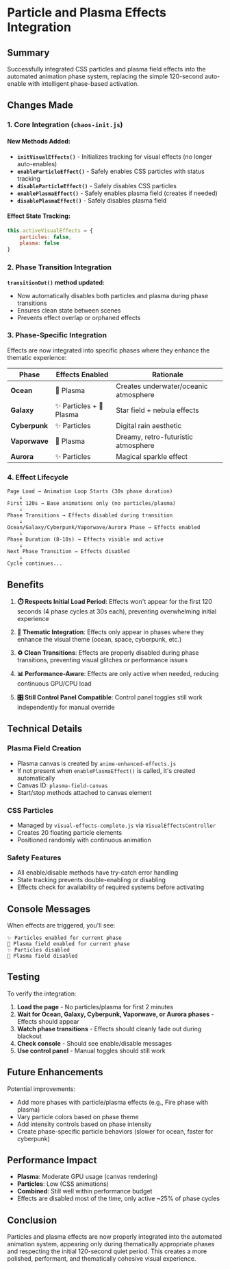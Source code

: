 # Particle and Plasma Effects Integration

## Summary

Successfully integrated CSS particles and plasma field effects into the automated animation phase system, replacing the simple 120-second auto-enable with intelligent phase-based activation.

## Changes Made

### 1. Core Integration (`chaos-init.js`)

#### New Methods Added:
- **`initVisualEffects()`** - Initializes tracking for visual effects (no longer auto-enables)
- **`enableParticleEffect()`** - Safely enables CSS particles with status tracking
- **`disableParticleEffect()`** - Safely disables CSS particles
- **`enablePlasmaEffect()`** - Safely enables plasma field (creates if needed)
- **`disablePlasmaEffect()`** - Safely disables plasma field

#### Effect State Tracking:
```javascript
this.activeVisualEffects = {
    particles: false,
    plasma: false
}
```

### 2. Phase Transition Integration

**`transitionOut()` method updated:**
- Now automatically disables both particles and plasma during phase transitions
- Ensures clean state between scenes
- Prevents effect overlap or orphaned effects

### 3. Phase-Specific Integration

Effects are now integrated into specific phases where they enhance the thematic experience:

| Phase | Effects Enabled | Rationale |
|-------|----------------|-----------|
| **Ocean** | 🌊 Plasma | Creates underwater/oceanic atmosphere |
| **Galaxy** | ✨ Particles + 🌊 Plasma | Star field + nebula effects |
| **Cyberpunk** | ✨ Particles | Digital rain aesthetic |
| **Vaporwave** | 🌊 Plasma | Dreamy, retro-futuristic atmosphere |
| **Aurora** | ✨ Particles | Magical sparkle effect |

### 4. Effect Lifecycle

```
Page Load → Animation Loop Starts (30s phase duration)
    ↓
First 120s → Base animations only (no particles/plasma)
    ↓
Phase Transitions → Effects disabled during transition
    ↓
Ocean/Galaxy/Cyberpunk/Vaporwave/Aurora Phase → Effects enabled
    ↓
Phase Duration (8-10s) → Effects visible and active
    ↓
Next Phase Transition → Effects disabled
    ↓
Cycle continues...
```

## Benefits

1. **⏱️ Respects Initial Load Period**: Effects won't appear for the first 120 seconds (4 phase cycles at 30s each), preventing overwhelming initial experience

2. **🎨 Thematic Integration**: Effects only appear in phases where they enhance the visual theme (ocean, space, cyberpunk, etc.)

3. **♻️ Clean Transitions**: Effects are properly disabled during phase transitions, preventing visual glitches or performance issues

4. **📊 Performance-Aware**: Effects are only active when needed, reducing continuous GPU/CPU load

5. **🎛️ Still Control Panel Compatible**: Control panel toggles still work independently for manual override

## Technical Details

### Plasma Field Creation
- Plasma canvas is created by `anime-enhanced-effects.js`
- If not present when `enablePlasmaEffect()` is called, it's created automatically
- Canvas ID: `plasma-field-canvas`
- Start/stop methods attached to canvas element

### CSS Particles
- Managed by `visual-effects-complete.js` via `VisualEffectsController`
- Creates 20 floating particle elements
- Positioned randomly with continuous animation

### Safety Features
- All enable/disable methods have try-catch error handling
- State tracking prevents double-enabling or disabling
- Effects check for availability of required systems before activating

## Console Messages

When effects are triggered, you'll see:
```
✨ Particles enabled for current phase
🌊 Plasma field enabled for current phase
✨ Particles disabled
🌊 Plasma field disabled
```

## Testing

To verify the integration:

1. **Load the page** - No particles/plasma for first 2 minutes
2. **Wait for Ocean, Galaxy, Cyberpunk, Vaporwave, or Aurora phases** - Effects should appear
3. **Watch phase transitions** - Effects should cleanly fade out during blackout
4. **Check console** - Should see enable/disable messages
5. **Use control panel** - Manual toggles should still work

## Future Enhancements

Potential improvements:
- Add more phases with particle/plasma effects (e.g., Fire phase with plasma)
- Vary particle colors based on phase theme
- Add intensity controls based on phase intensity
- Create phase-specific particle behaviors (slower for ocean, faster for cyberpunk)

## Performance Impact

- **Plasma**: Moderate GPU usage (canvas rendering)
- **Particles**: Low (CSS animations)
- **Combined**: Still well within performance budget
- Effects are disabled most of the time, only active ~25% of phase cycles

## Conclusion

Particles and plasma effects are now properly integrated into the automated animation system, appearing only during thematically appropriate phases and respecting the initial 120-second quiet period. This creates a more polished, performant, and thematically cohesive visual experience.
